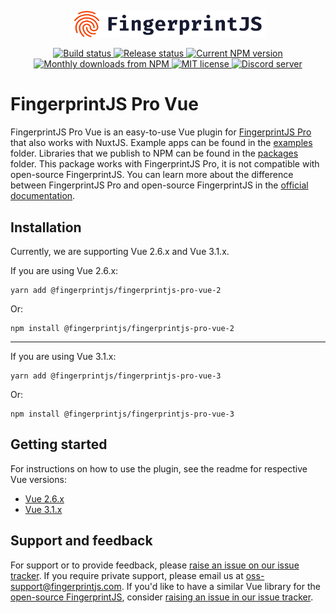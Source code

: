 <p align="center">
  <a href="https://fingerprintjs.com">
    <img src="resources/logo.svg" alt="FingerprintJS" width="312px" />
  </a>
</p>
<p align="center">
  <a href="https://github.com/fingerprintjs/fingerprintjs-pro-vue/actions/workflows/build.yml">
    <img src="https://github.com/fingerprintjs/fingerprintjs-pro-vue/actions/workflows/build.yml/badge.svg" alt="Build status">
  </a>
   <a href="https://github.com/fingerprintjs/fingerprintjs-pro-vue/actions/workflows/release.yml">
    <img src="https://github.com/fingerprintjs/fingerprintjs-pro-vue/actions/workflows/release.yml/badge.svg" alt="Release status">
   </a>
   <a href="https://www.npmjs.com/package/@fingerprintjs/fingerprintjs-pro-vue">
     <img src="https://img.shields.io/npm/v/@fingerprintjs/fingerprintjs-pro-vue.svg" alt="Current NPM version">
   </a>
   <a href="https://www.npmjs.com/package/@fingerprintjs/fingerprintjs-pro-vue">
     <img src="https://img.shields.io/npm/dm/@fingerprintjs/fingerprintjs-pro-vue.svg" alt="Monthly downloads from NPM">
   </a>
   <a href="https://opensource.org/licenses/MIT">
     <img src="https://img.shields.io/:license-mit-blue.svg" alt="MIT license">
   </a>
   <a href="https://discord.gg/39EpE2neBg">
     <img src="https://img.shields.io/discord/852099967190433792?style=logo&label=Discord&logo=Discord&logoColor=white" alt="Discord server">
   </a>
</p>

# FingerprintJS Pro Vue

FingerprintJS Pro Vue is an easy-to-use Vue plugin for [FingerprintJS Pro](https://fingerprintjs.com/) that also works with NuxtJS. 
Example apps can be found in the [examples](./examples) folder. Libraries that we publish to NPM can be found in the [packages](./packages) folder.
This package works with FingerprintJS Pro, it is not compatible with open-source FingerprintJS. You can learn more about the difference between FingerprintJS Pro and open-source FingerprintJS in the [official documentation](https://dev.fingerprintjs.com/docs/pro-vs-open-source).

## Installation
Currently, we are supporting Vue 2.6.x and Vue 3.1.x.

If you are using Vue 2.6.x:
```shell
yarn add @fingerprintjs/fingerprintjs-pro-vue-2
```
Or:
```shell
npm install @fingerprintjs/fingerprintjs-pro-vue-2
```
---
If you are using Vue 3.1.x:
```shell
yarn add @fingerprintjs/fingerprintjs-pro-vue-3
```
Or:
```shell
npm install @fingerprintjs/fingerprintjs-pro-vue-3
```

## Getting started
For instructions on how to use the plugin, see the readme for respective Vue versions:
- [Vue 2.6.x](./packages/fingerprintjs-pro-vue-v2/README.md)
- [Vue 3.1.x](./packages/fingerprintjs-pro-vue-v3/README.md)

## Support and feedback
For support or to provide feedback, please [raise an issue on our issue tracker](https://github.com/fingerprintjs/fingerprintjs-pro-vue/issues). If you require private support, please email us at oss-support@fingerprintjs.com. If you'd like to have a similar Vue library for the [open-source FingerprintJS](https://github.com/fingerprintjs/fingerprintjs), consider [raising an issue in our issue tracker](https://github.com/fingerprintjs/fingerprintjs-pro-vue/issues).
